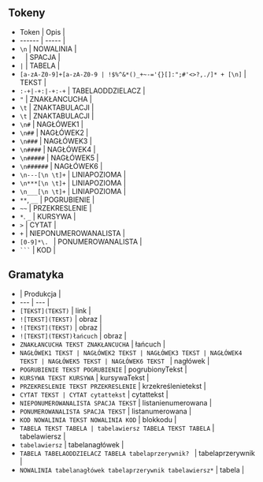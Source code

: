 ## Tokeny

  * Token | Opis |
  * ------ | ----- |
  * `\n` | NOWALINIA |
  * ` ` | SPACJA |
  * `|` | TABELA |
  * `[a-zA-Z0-9]+[a-zA-Z0-9 | !$%^&*()_+~-='{}[]:";#'<>?,./]* + [\n]` | TEKST |
  * `:-+|-+:|-+:-+` | TABELAODDZIELACZ  |
  * ` " ` | ZNAKŁANCUCHA |
  * `\t` | ZNAKTABULACJI |
  * `\t` | ZNAKTABULACJI |
  * `\n#` | NAGŁÓWEK1 |
  * `\n##` | NAGŁÓWEK2 |
  * `\n###` | NAGŁÓWEK3 |
  * `\n####` | NAGŁÓWEK4 |
  * `\n#####` | NAGŁÓWEK5 |
  * `\n######` | NAGŁÓWEK6 |
  * `\n---[\n \t]+` | LINIAPOZIOMA |
  * `\n***[\n \t]+` | LINIAPOZIOMA |
  * `\n___[\n \t]+` | LINIAPOZIOMA |
  * `**`, `__` | POGRUBIENIE |
  * `~~` | PRZEKRESLENIE |
  * `*`. `_` | KURSYWA |
  * `>` | CYTAT |
  * `+` | NIEPONUMEROWANALISTA |
  * `[0-9]*\. ` | PONUMEROWANALISTA |
  * ` ``` ` | KOD |


## Gramatyka
  *  | Produkcja |
  * --- | --- |
  * `[TEKST](TEKST)` | link |
  * `![TEKST](TEKST)` | obraz |
  * `![TEKST](TEKST)` | obraz |
  * `![TEKST](TEKST)łańcuch` | obraz |
  * `ZNAKŁANCUCHA TEKST ZNAKŁANCUCHA` | łańcuch |
  * `NAGŁÓWEK1 TEKST | NAGŁÓWEK2 TEKST | NAGŁÓWEK3 TEKST | NAGŁÓWEK4 TEKST | NAGŁÓWEK5 TEKST | NAGŁÓWEK6 TEKST ` | nagłówek |
  * `POGRUBIENIE TEKST POGRUBIENIE` | pogrubionyTekst |
  * `KURSYWA TEKST KURSYWA` | kursywaTekst |
  * `PRZEKRESLENIE TEKST PRZEKRESLENIE` | krzekreślenietekst |
  * `CYTAT TEKST | CYTAT cytattekst` | cytattekst |
  * `NIEPONUMEROWANALISTA SPACJA TEKST` | listanienumerowana |
  * `PONUMEROWANALISTA SPACJA TEKST` | listanumerowana |
  * `KOD NOWALINIA TEKST NOWALINIA KOD` | blokkodu |
  * `TABELA TEKST TABELA | tabelawiersz TABELA TEKST TABELA` | tabelawiersz |
  * `tabelawiersz` | tabelanagłówek |
  * `TABELA TABELAODDZIELACZ TABELA tabelaprzerywnik? ` |   tabelaprzerywnik |
  * `NOWALINIA tabelanagłówek tabelaprzerywnik tabelawiersz*` | tabela |






